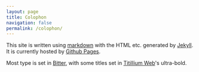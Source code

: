 ```yaml
---
layout: page
title: Colophon
navigation: false
permalink: /colophon/
---
```


This site is written using [markdown](http://daringfireball.net/projects/markdown/) with the HTML etc. generated by [Jekyll](http://jekyllrb.com/). It is currently hosted by [Github Pages](https://pages.github.com).

Most type is set in [Bitter](https://www.google.com/fonts/specimen/Bitter), with some titles set in [Titillium Web](https://www.google.com/fonts/specimen/Titillium+Web)'s ultra-bold.
